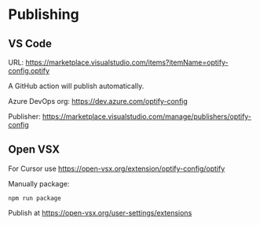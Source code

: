 # Publishing

## VS Code

URL: https://marketplace.visualstudio.com/items?itemName=optify-config.optify

A GitHub action will publish automatically.

Azure DevOps org: https://dev.azure.com/optify-config

Publisher: https://marketplace.visualstudio.com/manage/publishers/optify-config

## Open VSX

For Cursor use https://open-vsx.org/extension/optify-config/optify

Manually package:
```shell
npm run package
```

Publish at https://open-vsx.org/user-settings/extensions
